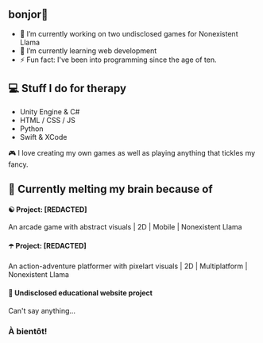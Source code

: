 ## bonjor👋

- 🔭 I’m currently working on two undisclosed games for Nonexistent Llama
- 🌱 I’m currently learning web development 
- ⚡ Fun fact: I've been into programming since the age of ten.

## 💻 Stuff I do for therapy
- Unity Engine & C#
- HTML / CSS / JS
- Python
- Swift & XCode

🎮 I love creating my own games as well as playing anything that tickles my fancy.

## 🧠 Currently melting my brain because of
#### ☯️ Project: [REDACTED]
An arcade game with abstract visuals | 2D | Mobile | Nonexistent Llama

#### ☂️ Project: [REDACTED]
An action-adventure platformer with pixelart visuals | 2D | Multiplatform | Nonexistent Llama

#### 👀 Undisclosed educational website project
Can't say anything...

### À bientôt!
